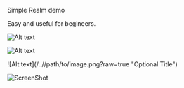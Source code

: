 Simple Realm demo

Easy and useful for begineers.

![Alt text](/relative/path/to/img.jpg?raw=true "Optional Title")

![Alt text](http://full/path/to/img.jpg "Optional title")

![Alt text](/../<branch name>/path/to/image.png?raw=true "Optional Title")

![ScreenShot](https://raw.github.com/{username}/{repository}/{branch}/{path})

